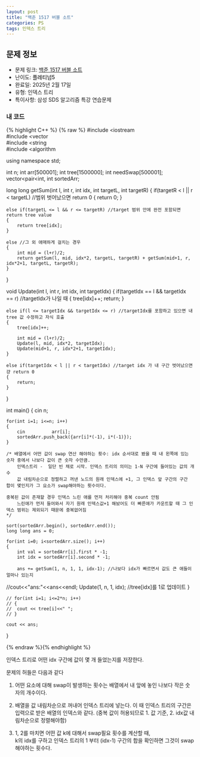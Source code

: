 ```yaml
---
layout: post
title: "백준 1517 버블 소트"
categories: PS
tags: 인덱스 트리
---
```


## 문제 정보
- 문제 링크: [백준 1517 버블 소트](https://www.acmicpc.net/problem/1517)
- 난이도: <span style="color:#000000">플레티넘5</span>
- 완료일: 2025년 2월 17일
- 유형: 인덱스 트리
- 특이사항: 삼성 SDS 알고리즘 특강 연습문제

### 내 코드

{% highlight C++ %} {% raw %}
#include <iostream	
#include <vector	
#include <string	
#include <algorithm	

using namespace std;

int n;
int arr[500001];
int tree[1500000];
int needSwap[500001];
vector<pair<int, int		 sortedArr;

long long getSum(int l, int r, int idx, int targetL, int targetR)
{
	if(targetR < l || r < targetL) //범위 벗어났으면 return 0
	{
		return 0;
	}

	else if(targetL <= l && r <= targetR) //target 범위 안에 완전 포함되면 return tree value
	{
		return tree[idx];
	} 

	else //그 외 애매하게 걸치는 경우
	{
		int mid = (l+r)/2;
		return getSum(l, mid, idx*2, targetL, targetR) + getSum(mid+1, r, idx*2+1, targetL, targetR);
	}

}

void Update(int l, int r, int idx, int targetIdx)
{
	if(targetIdx == l && targetIdx == r) //targetIdx가 나일 때 
	{
		tree[idx]++;
		return;
	}

	else if(l <= targetIdx && targetIdx <= r) //targetIdx를 포함하고 있으면 내 tree 값 수정하고 자식 호출
	{
		tree[idx]++;

		int mid = (l+r)/2;
		Update(l, mid, idx*2, targetIdx);
		Update(mid+1, r, idx*2+1, targetIdx);
	}

	else if(targetIdx < l || r < targetIdx) //target idx 가 내 구간 벗어났으면 걍 return 0 
	{
		return;
	}
}

int main()
{
	cin 		 n;

	for(int i=1; i<=n; i++)
	{
		cin 		 arr[i];
		sortedArr.push_back({arr[i]*(-1), i*(-1)});
	}

	/* 배열에서 어떤 값이 swap 연산 해야하는 횟수: idx 순서대로 봤을 때 내 왼쪽에 있는 숫자 중에서 나보다 값이 큰 숫자 수만큼.
		인덱스트리 -	 일단 빈 채로 시작. 인덱스 트리의 의미는 1-N 구간에 들어있는 값의 개수
		값 내림차순으로 정렬하고 꺼낸 노드의 원래 인덱스에 +1, 그 인덱스 앞 구간의 구간 합이 몇인지가 그 요소가 swap해야하는 횟수이다.

	중복된 값이 존재할 경우 인덱스 느린 애를 먼저 처리해야 중복 count 안됨
		느린애가 먼저 들어와서 자기 원래 인덱스값+1 해놨어도 더 빠른애가 카운트할 때 그 인덱스 범위는 제외되기 때문에 중복없어짐
	*/

	sort(sortedArr.begin(), sortedArr.end());
	long long ans = 0;

	for(int i=0; i<sortedArr.size(); i++)
	{
		int val = sortedArr[i].first * -1;
		int idx = sortedArr[i].second * -1;

		ans += getSum(1, n, 1, 1, idx-1); //나보다 idx가 빠르면서 값도 큰 애들이 얼마나 있는지 
//cout<<"ans:"<<ans<<endl;
		Update(1, n, 1, idx); //tree[idx]를 1로 업데이트
	}

	// for(int i=1; i<=2*n; i++)
	// {
	// 	cout << tree[i]<<" ";
	// }

	cout << ans;
}

{% endraw %}{% endhighlight %}

인덱스 트리로 어떤 idx 구간에 값이 몇 개 들었는지를 저장한다. 

문제의 허들은 다음과 같다

  1. 어떤 요소에 대해 swap이 발생하는 횟수는 배열에서 내 앞에 놓인 나보다 작은 숫자의 개수이다.

  2. 배열을 값 내림차순으로 꺼내어 인덱스 트리에 넣는다. 이 때 인덱스 트리의 구간은 입력으로 받은 배열의 인덱스와 같다. (중복 값이 허용되므로 1. 값 기준, 2. idx값 내림차순으로 정렬해야함)

  3. 1, 2를 마치면 어떤 값 k에 대해서 swap필요 횟수를 계산할 때,  
k의 idx를 구하고 인덱스 트리의 1 부터 (idx-1) 구간의 합을 확인하면 그것이 swap해야하는 횟수다.  

